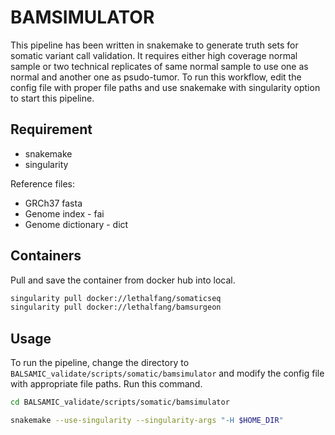 # BAMSIMULATOR 

  This pipeline has been written in snakemake to generate truth sets for somatic variant call validation. It requires either high coverage normal sample or two technical replicates of same normal sample to use one as normal and another one as psudo-tumor. To run this workflow, edit the config file with proper file paths and use snakemake with singularity option to start this pipeline.

## Requirement

* snakemake
* singularity

Reference files:

* GRCh37 fasta
* Genome index - fai
* Genome dictionary - dict

## Containers

  Pull and save the container from docker hub into local.

```sh
singularity pull docker://lethalfang/somaticseq
singularity pull docker://lethalfang/bamsurgeon
```

## Usage
  
  To run the pipeline, change the directory to `BALSAMIC_validate/scripts/somatic/bamsimulator` and modify the config file with appropriate file paths. Run this command.

```sh
cd BALSAMIC_validate/scripts/somatic/bamsimulator

snakemake --use-singularity --singularity-args "-H $HOME_DIR"
```
